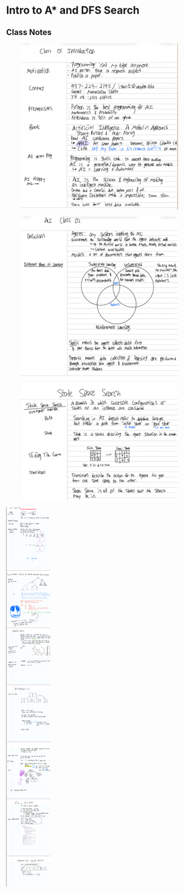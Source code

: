 # Intro to A\* and DFS Search



## Class Notes

<figure><img src="../../.gitbook/assets/image (1) (1) (1) (1) (1) (1) (1) (1).png" alt=""><figcaption></figcaption></figure>

<figure><img src="../../.gitbook/assets/image (2) (1) (1) (1) (1).png" alt=""><figcaption></figcaption></figure>

<figure><img src="../../.gitbook/assets/image (2) (1) (1) (1) (1) (1).png" alt=""><figcaption></figcaption></figure>

![IterativeDeepening](IterativeDeepeningAStar.png)
